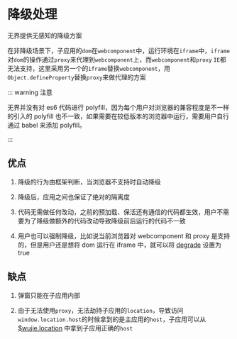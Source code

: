 # 降级处理

无界提供无感知的降级方案

在非降级场景下，子应用的`dom`在`webcomponent`中，运行环境在`iframe`中，`iframe`对`dom`的操作通过`proxy`来代理到`webcomponent`上，而`webcomponent`和`proxy` `IE`都无法支持，这里采用另一个的`iframe`替换`webcomponent`，用`Object.defineProperty`替换`proxy`来做代理的方案

::: warning 注意

无界并没有对 es6 代码进行 polyfill，因为每个用户对浏览器的兼容程度是不一样的引入的 polyfill 也不一致，如果需要在较低版本的浏览器中运行，需要用户自行 通过 babel 来添加 polyfill。

:::
## 优点

1. 降级的行为由框架判断，当浏览器不支持时自动降级

2. 降级后，应用之间也保证了绝对的隔离度

3. 代码无需做任何改动，之前的预加载、保活还有通信的代码都生效，用户不需要为了降级做额外的代码改动导致降级前后运行的代码不一致

4. 用户也可以强制降级，比如说当前浏览器对 webcomponent 和 proxy 是支持的，但是用户还是想将 dom 运行在 iframe 中，就可以将 [degrade](/api/startApp.html#degrade) 设置为 true

## 缺点

1. 弹窗只能在子应用内部

2. 由于无法使用`proxy`，无法劫持子应用的`location`，导致访问`window.location.host`的时候拿到的是主应用的`host`，子应用可以从 [$wujie.location](/api/wujie.html#wujie-location) 中拿到子应用正确的`host`
